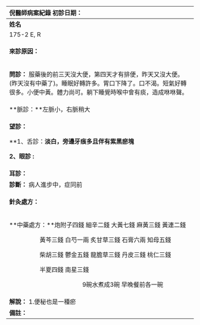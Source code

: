 ﻿|**倪醫師病案紀錄**     初診日期：|
| :- |
|**姓名**|**性別：**|**年齡及體型**|**來診日期：**|
|175-2 E, R|女||2008/05/27|
|<p>**來診原因：**</p><p></p>|
|<p>**問診：** 服藥後的前三天沒大便，第四天才有排便，昨天又沒大便。(昨天沒有中藥了)。睡眠好轉許多。胃口下降了。口不渴。短氣好轉很多。小便中黃。體力尚可。躺下睡覺時喉中會有痰，造成咻咻聲。</p><p> </p>|
|**脈診：**左脈小，右脈稍大|
|<p>**望診：**</p><p>**1、舌診：**淡白，旁邊牙痕多且伴有紫黑瘀塊</p><p>**2、眼診** :** </p>|
|**耳診：**|
|**診斷：** 病人進步中，症同前|
|<p>**針灸處方：** </p><p></p>|
|<p>**中藥處方：**炮附子四錢   細辛二錢   大黃七錢  麻黃三錢   黃連二錢</p><p>`          `黃芩三錢     白芍一兩   炙甘草三錢   石膏六兩  知母五錢</p><p>`          `柴胡三錢     鬱金五錢   龍膽草三錢  丹皮三錢  桃仁三錢</p><p>`          `半夏四錢     南星三錢   </p><p>`                        `9碗水煮成3碗  早晚餐前各一碗</p><p></p>|
|**解說：** 1.便秘也是一種瘀|
|**備註：**|

